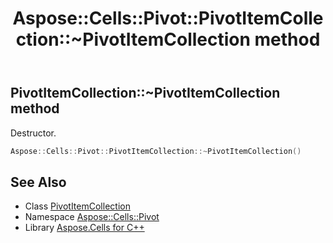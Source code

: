 ﻿---
title: Aspose::Cells::Pivot::PivotItemCollection::~PivotItemCollection method
linktitle: ~PivotItemCollection
second_title: Aspose.Cells for C++ API Reference
description: 'Aspose::Cells::Pivot::PivotItemCollection::~PivotItemCollection method. Destructor in C++.'
type: docs
weight: 200
url: /cpp/aspose.cells.pivot/pivotitemcollection/~pivotitemcollection/
---
## PivotItemCollection::~PivotItemCollection method


Destructor.

```cpp
Aspose::Cells::Pivot::PivotItemCollection::~PivotItemCollection()
```

## See Also

* Class [PivotItemCollection](../)
* Namespace [Aspose::Cells::Pivot](../../)
* Library [Aspose.Cells for C++](../../../)
